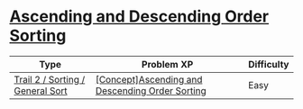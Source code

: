 # [Ascending and Descending Order Sorting](https://www.codetree.ai/trails/complete/curated-cards/intro-inc-dec-sorting)

|Type|Problem XP|Difficulty|
|---|---|---|
|[Trail 2 / Sorting / General Sort](https://www.codetree.ai/trail-info/novice-mid/)|[[Concept]Ascending and Descending Order Sorting](https://www.codetree.ai/trails/complete/curated-cards/intro-inc-dec-sorting/)|Easy|

